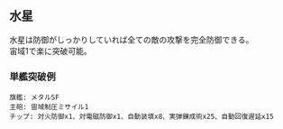 ## 水星

水星は防御がしっかりしていれば全ての敵の攻撃を完全防御できる。  
宙域1で楽に突破可能。  

### 単艦突破例

```
旗艦: メタルSF
主砲: 宙域制圧ミサイル1
チップ: 対火防御x1、対電磁防御x1、自動装填x8、実弾錬成術x25、自動回復遅延x15
```

